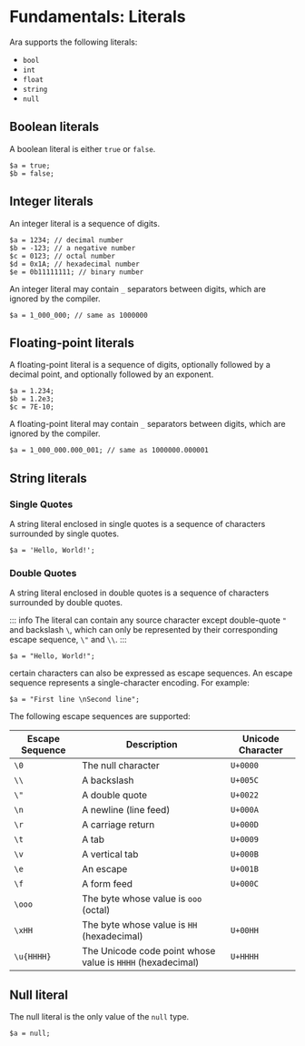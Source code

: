 # Fundamentals: Literals

Ara supports the following literals:

- `bool`
- `int`
- `float`
- `string`
- `null`

## Boolean literals

A boolean literal is either `true` or `false`.

```
$a = true;
$b = false;
```

## Integer literals

An integer literal is a sequence of digits.

```
$a = 1234; // decimal number
$b = -123; // a negative number
$c = 0123; // octal number
$d = 0x1A; // hexadecimal number
$e = 0b11111111; // binary number
```

An integer literal may contain `_` separators between digits, which are ignored by the compiler.

```
$a = 1_000_000; // same as 1000000
```

## Floating-point literals

A floating-point literal is a sequence of digits, optionally followed by a decimal point, and optionally followed by an exponent.

```
$a = 1.234;
$b = 1.2e3;
$c = 7E-10;
```

A floating-point literal may contain `_` separators between digits, which are ignored by the compiler.

```
$a = 1_000_000.000_001; // same as 1000000.000001
```

## String literals

### Single Quotes

A string literal enclosed in single quotes is a sequence of characters surrounded by single quotes.

```
$a = 'Hello, World!';
```

### Double Quotes

A string literal enclosed in double quotes is a sequence of characters surrounded by double quotes.

::: info
The literal can contain any source character except double-quote `"` and backslash `\`, which can only be represented by their corresponding escape sequence, `\"` and `\\`.
:::

```
$a = "Hello, World!";
```

certain characters can also be expressed as escape sequences. An escape sequence represents a single-character encoding. For example:

```
$a = "First line \nSecond line";
```

The following escape sequences are supported:

| Escape Sequence | Description | Unicode Character |
| --------------- | ----------- | ------------------ |
| `\0` | The null character | `U+0000` |
| `\\` | A backslash | `U+005C` |
| `\"` | A double quote | `U+0022` |
| `\n` | A newline (line feed) | `U+000A` |
| `\r` | A carriage return | `U+000D` |
| `\t` | A tab | `U+0009` |
| `\v` | A vertical tab | `U+000B` |
| `\e` | An escape | `U+001B` |
| `\f` | A form feed | `U+000C` |
| `\ooo` | The byte whose value is `ooo` (octal) |  |
| `\xHH` | The byte whose value is `HH` (hexadecimal) | `U+00HH` |
| `\u{HHHH}` | The Unicode code point whose value is `HHHH` (hexadecimal) | `U+HHHH` |


## Null literal

The null literal is the only value of the `null` type.

```
$a = null;
```
